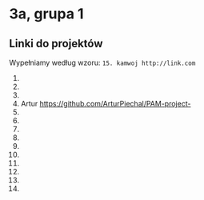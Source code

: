 # 3a, grupa 1

## Linki do projektów

Wypełniamy według wzoru:
`15. kamwoj http://link.com`

1.
2.
3.
4. Artur https://github.com/ArturPiechal/PAM-project-
5.
6.
7.
8.
9.
10.
11.
12.
13.
14.

